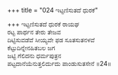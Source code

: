 +++
title = "024 ಇಟ್ಟಣಿಸುತದೆ ಧುರಕೆ"

+++
ಇಟ್ಟಣಿಸುತದೆ ಧುರಕೆ ರಾಯಘ   
ರಟ್ಟ ಪಾರ್ಥನ ತೇರು ತೇಜವ   
ದಿಟ್ಟಿಸುವಡೆವೆ ಸೀಯ್ಯವೇ ಫಡ ಸೂತಸುತನಳವೆ   
ಕೆಟ್ಟುದಿನ್ನೇನಹಿತಬಲ ಜಗ       
ಜಟ್ಟಿ ಗೆಲಿದನು ಧರ್ಮಪುತ್ರನ   
ಪಟ್ಟದಾನೆಯೆನುತ್ತಲಿರ್ದುದು ಪಾಂಡುಸುತಸೇನೆ      ॥24॥